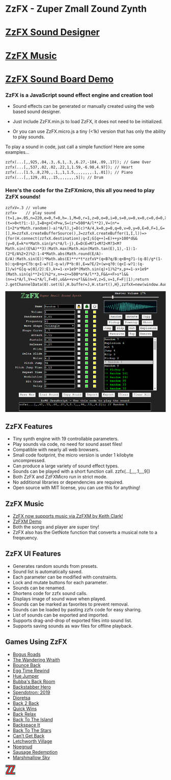 # ZzFX - Zuper Zmall Zound Zynth

# [ZzFX Sound Designer](https://killedbyapixel.github.io/ZzFX)
# [ZzFX Music](https://keithclark.github.io/ZzFXM/)
# [ZzFX Sound Board Demo](https://codepen.io/KilledByAPixel/full/BaowKzv)

### ZzFX is a JavaScript sound effect engine and creation tool

- Sound effects can be generated or manually created using the web based sound designer.

- Just include ZzFX.min.js to load ZzFX, it does not need to be initialized.

- Or you can use ZzFX.micro.js a tiny (<1k) version that has only the ability to play sounds.

To play a sound in code, just call a simple function! Here are some examples...

```
zzfx(...[,,925,.04,.3,.6,1,.3,,6.27,-184,.09,.17]); // Game Over
zzfx(...[,,537,.02,.02,.22,1,1.59,-6.98,4.97]); // Heart
zzfx(...[1.5,.8,270,,.1,,1,1.5,,,,,,,,.1,.01]); // Piano
zzfx(...[,,129,.01,,.15,,,,,,,,5]); // Drum
```

### Here's the code for the ZzFXmicro, this all you need to play ZzFX sounds!

```
zzfxV=.3 // volume
zzfx=    // play sound
(t=1,a=.05,n=220,e=0,f=0,h=.1,M=0,r=1,z=0,o=0,i=0,s=0,u=0,x=0,c=0,d=0,X=0,b=1,m=0,l=44100,B=99+e*l,C=f*l,P=h*l,g=m*l,w=X*l,A=2*Math.PI,D=(t=>0<t?1:-1),I=B+g+C+P+w,S=(z*=500*A/l**2),V=(n*=(1+2*a*Math.random()-a)*A/l),j=D(c)*A/4,k=0,p=0,q=0,v=0,y=0,E=0,F=1,G=[],H=zzfxX.createBufferSource(),J=zzfxX.createBuffer(1,I,l))=>{for(H.connect(zzfxX.destination);q<I;G[q++]=E)++y>100*d&&(y=0,E=k*n*Math.sin(p*c*A/l-j),E=D(E=M?1<M?2<M?3<M?Math.sin((E%A)**3):Math.max(Math.min(Math.tan(E),1),-1):1-(2*E/A%2+2)%2:1-4*Math.abs(Math.round(E/A)-E/A):Math.sin(E))*Math.abs(E)**r*t*zzfxV*(q<B?q/B:q<B+g?1-(q-B)/g*(1-b):q<B+g+C?b:q<I-w?(I-q-w)/P*b:0),E=w?E/2+(w>q?0:(q<I-w?1:(q-I)/w)*G[q-w|0]/2):E),k+=1-x+1e9*(Math.sin(q)+1)%2*x,p+=1-x+1e9*(Math.sin(q)**2+1)%2*x,n+=z+=500*o*A/l**3,F&&++F>s*l&&(n+=i*A/l,V+=i*A/l,F=0),u&&++v>u*l&&(n=V,z=S,v=1,F=F||1);return J.getChannelData(0).set(G),H.buffer=J,H.start(),H},zzfxX=new(window.AudioContext||webkitAudioContext)
```

![ZzFX Image](/screenshot.jpg)

## ZzFX Features

- Tiny synth engine with 19 controllable parameters.
- Play sounds via code, no need for sound asset files!
- Compatible with nearly all web browsers.
- Small code footprint, the micro version is under 1 kilobyte uncompressed.
- Can produce a large variety of sound effect types.
- Sounds can be played with a short function call. zzfx(...[,,,,.1,,,,9])
- Both ZzFX and ZzFXMicro run in strict mode.
- No additional libraries or dependencies are required.
- Open source with MIT license, you can use this for anything!

## ZzFX Music

- [ZzFX now supports music via ZzFXM by Keith Clark!](https://github.com/keithclark/ZzFXM/)
- [ZzFXM Demo](https://keithclark.github.io/ZzFXM/)
- Both the songs and player are super tiny! 
- ZzFX also has the GetNote function that converts a musical note to a freqeuency.

## ZzFX UI Features

- Generates random sounds from presets.
- Sound list is automatically saved.
- Each parameter can be modified with constraints.
- Lock and mutate buttons for each parameter.
- Sounds can be renamed.
- Shortens code for zzfx sound calls.
- Displays image of sound wave when played.
- Sounds can be marked as favorites to prevent removal.
- Sounds can be loaded by pasting zzfx code for easy sharing.
- List of sounds can be exported and imported.
- Supports drag-and-drop of exported files into sound list.
- Supports saving sounds as wav files for offline playback.

## Games Using ZzFX

- [Bogus Roads](https://www.newgrounds.com/portal/view/747570)
- [The Wandering Wraith](https://js13kgames.com/entries/the-wandering-wraith)
- [Bounce Back](https://js13kgames.com/entries/bounce-back)
- [Egg Time Rewind](https://killedbyapixel.itch.io/egg-time)
- [Hue Jumper](https://killedbyapixel.itch.io/hue-jumper)
- [Bubba's Back Room](https://js13kgames.com/entries/bubbas-back-room)
- [Backstabber Hero](https://js13kgames.com/entries/backstabber-hero)
- [Spendotron: 2019](https://killedbyapixel.itch.io/currency-wars)
- [Dioretsa](https://js13kgames.com/entries/20461-dioretsa)
- [Back 2 Back](https://js13kgames.com/entries/back-2-back)
- [Quick Wins](https://js13kgames.com/entries/quick-wins)
- [Back Relax](http://js13kgames.com/entries/back-relax)
- [Back To The Island](https://js13kgames.com/entries/back-to-the-island)
- [Backspace It](http://js13kgames.com/entries/backspace-it)
- [Back To The Stars](https://js13kgames.com/entries/back-to-the-stars)
- [Can't Get Back](https://js13kgames.com/entries/cant-get-back)
- [Letchworth Village](https://js13kgames.com/entries/letchworth-village)
- [Noegnud](https://js13kgames.com/entries/noegnud)
- [Sausage Redemption](https://gogoprog.itch.io/sausage-redemption)
- [Marshmallow Sky](https://github.com/baturinsky/marshmallow-sky) 

![ZzFX Image](/favicon.png) 
